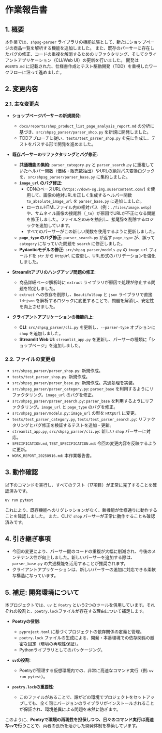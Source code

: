 # 作業報告書

## 1. 概要

本作業では、`shpsg-parser` ライブラリの機能拡張として、新たにショップページの商品一覧を解析する機能を追加しました。
また、既存のパーサーに存在したバグの修正、コードの重複を解消するためのリファクタリング、そしてクライアントアプリケーション（CLI/Web UI）の更新を行いました。
開発は `AGENTS.md` に記載された、仕様書作成とテスト駆動開発（TDD）を重視したワークフローに沿って進めました。

## 2. 変更内容

### 2.1. 主な変更点

- **ショップページパーサーの新規開発**:
    - `docs/reports/shop_product_list_page_analysis_report.md` の分析に基づき、`src/shpsg_parser/parser_shop.py` を新規に開発しました。
    - TDDアプローチに従い、`tests/test_parser_shop.py` を先に作成し、テストをパスする形で開発を進めました。

- **既存パーサーのリファクタリングとバグ修正**:
    - **共通機能の集約**: `parser_category.py` と `parser_search.py` に重複していたヘルパー関数（価格・販売数抽出）やURLの絶対パス変換ロジックを、`src/shpsg_parser/parser_base.py` に集約しました。
    - **`image_url` のバグ修正**:
      - CDNのベースURL (`https://down-sg.img.susercontent.com/`) を使用して、画像の絶対URLを正しく生成するヘルパー関数 `to_absolute_image_url` を `parser_base.py` に追加しました。
      - ローカルHTMLファイル内の相対パス（例：`./files/image.webp`）や、サムネイル画像の接尾辞（`_tn`）が原因でURLが不正になる問題を修正しました。ファイル名のみを抽出し、接尾辞を削除するロジックを追加しています。
      - すべてのパーサーがこの新しい関数を使用するように更新しました。
    - **`page_type` のバグ修正**: `parser_search.py` が返す `page_type` が、誤って `category` になっていた問題を `search` に修正しました。
    - **Pydanticモデルの修正**: `src/shpsg_parser/models.py` の `image_url` フィールドを `str` から `HttpUrl` に変更し、URL形式のバリデーションを強化しました。
- **Streamlitアプリのハングアップ問題の修正**:
  - 商品詳細ページ解析時に `extruct` ライブラリが原因で処理が停止する問題を特定しました。
  - `extruct` への依存を削除し、`BeautifulSoup` と `json` ライブラリで直接 `ld+json` を解析するロジックに変更することで、問題を解消し、安定性を向上させました。

- **クライアントアプリケーションの機能向上**:
    - **CLI**: `src/shpsg_parser/cli.py` を更新し、`--parser-type` オプションに `shop` を追加しました。
    - **Streamlit Web UI**: `streamlit_app.py` を更新し、パーサーの種類に「ショップページ」を追加しました。

### 2.2. ファイルの変更点

- `src/shpsg_parser/parser_shop.py`: 新規作成。
- `tests/test_parser_shop.py`: 新規作成。
- `src/shpsg_parser/parser_base.py`: 新規作成。共通処理を実装。
- `src/shpsg_parser/parser_category.py`: `parser_base` を利用するようにリファクタリング。`image_url` のバグを修正。
- `src/shpsg_parser/parser_search.py`: `parser_base` を利用するようにリファクタリング。`image_url` と `page_type` のバグを修正。
- `src/shpsg_parser/models.py`: `image_url` の型を `HttpUrl` に変更。
- `tests/test_parser_category.py`, `tests/test_parser_search.py`: リファクタリングとバグ修正を検証するテストを追加・更新。
- `streamlit_app.py`, `src/shpsg_parser/cli.py`: 新しい `shop` パーサーに対応。
- `SPECIFICATION.md`, `TEST_SPECIFICATION.md`: 今回の変更内容を反映するように更新。
- `WORK_REPORT_20250916.md`: 本作業報告書。

## 3. 動作確認

以下のコマンドを実行し、すべてのテスト（17項目）が正常に完了することを確認済みです。

```bash
uv run pytest
```

これにより、既存機能へのリグレッションがなく、新機能が仕様通りに動作することを確認しました。
また、CLIで `shop` パーサーが正常に動作することも確認済みです。

## 4. 引き継ぎ事項

- 今回の変更により、パーサー間のコードの重複が大幅に削減され、今後のメンテナンス性が向上しました。新しいパーサーを追加する際は、`parser_base.py` の共通機能を活用することが推奨されます。
- クライアントアプリケーションは、新しいパーサーの追加に対応できる柔軟な構造になっています。

## 5. 補足: 開発環境について

本プロジェクトでは、`uv` と `Poetry` という2つのツールを併用しています。それぞれの役割と、`poetry.lock`ファイルが存在する理由について補足します。

- **Poetryの役割**:
  - `pyproject.toml` に基づくプロジェクトの依存関係の定義と管理。
  - `poetry.lock` ファイルの生成による、開発・本番環境での依存関係の厳密な固定（環境の再現性保証）。
  - Pythonライブラリとしてのパッケージング。

- **`uv`の役割**:
  - Poetryが管理する仮想環境内での、非常に高速なコマンド実行（例: `uv run pytest`）。

- **`poetry.lock`の重要性**:
  - このファイルがあることで、誰がどの環境でプロジェクトをセットアップしても、全く同じバージョンのライブラリがインストールされることが保証され、環境差異による問題を未然に防ぎます。

このように、**Poetryで環境の再現性を担保しつつ、日々のコマンド実行は高速な`uv`で行う**ことで、両者の長所を活かした開発体制を構築しています。

